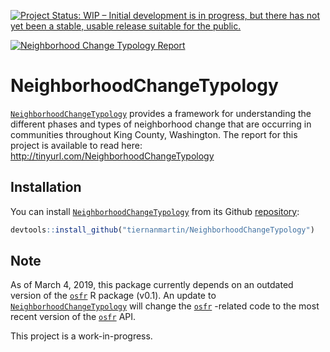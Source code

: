 
<!-- README.md is generated from README.Rmd. Please edit that file -->

[![Project Status: WIP – Initial development is in progress, but there
has not yet been a stable, usable release suitable for the
public.](http://www.repostatus.org/badges/latest/wip.svg)](http://www.repostatus.org/#wip)

[![Neighborhood Change Typology
Report](doc/nct-report-cover-with-logos.png)](tinyurl.com/NeighborhoodChangeTypology)

# NeighborhoodChangeTypology

[`NeighborhoodChangeTypology`](https://github.com/tiernanmartin/NeighborhoodChangeTypology)
provides a framework for understanding the different phases and types of
neighborhood change that are occurring in communities throughout King
County, Washington. The report for this project is available to read
here: <http://tinyurl.com/NeighborhoodChangeTypology>

## Installation

You can install
[`NeighborhoodChangeTypology`](https://github.com/tiernanmartin/NeighborhoodChangeTypology)
from its Github
[repository](https://github.com/tiernanmartin/NeighborhoodChangeTypology):

``` r
devtools::install_github("tiernanmartin/NeighborhoodChangeTypology")
```

## Note

As of March 4, 2019, this package currently depends on an outdated
version of the [`osfr`](https://centerforopenscience.github.io/osfr/) R
package (v0.1). An update to
[`NeighborhoodChangeTypology`](https://github.com/tiernanmartin/NeighborhoodChangeTypology)
will change the [`osfr`](https://centerforopenscience.github.io/osfr/)
-related code to the most recent version of the
[`osfr`](https://centerforopenscience.github.io/osfr/) API.

This project is a work-in-progress.
